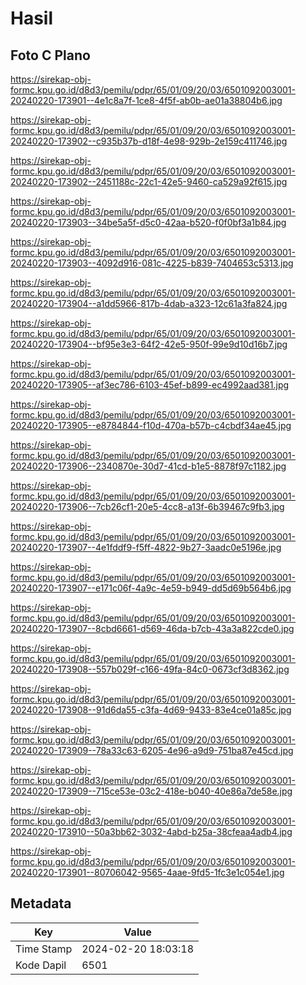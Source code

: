 # Hasil

## Foto C Plano

https://sirekap-obj-formc.kpu.go.id/d8d3/pemilu/pdpr/65/01/09/20/03/6501092003001-20240220-173901--4e1c8a7f-1ce8-4f5f-ab0b-ae01a38804b6.jpg

https://sirekap-obj-formc.kpu.go.id/d8d3/pemilu/pdpr/65/01/09/20/03/6501092003001-20240220-173902--c935b37b-d18f-4e98-929b-2e159c411746.jpg

https://sirekap-obj-formc.kpu.go.id/d8d3/pemilu/pdpr/65/01/09/20/03/6501092003001-20240220-173902--2451188c-22c1-42e5-9460-ca529a92f615.jpg

https://sirekap-obj-formc.kpu.go.id/d8d3/pemilu/pdpr/65/01/09/20/03/6501092003001-20240220-173903--34be5a5f-d5c0-42aa-b520-f0f0bf3a1b84.jpg

https://sirekap-obj-formc.kpu.go.id/d8d3/pemilu/pdpr/65/01/09/20/03/6501092003001-20240220-173903--4092d916-081c-4225-b839-7404653c5313.jpg

https://sirekap-obj-formc.kpu.go.id/d8d3/pemilu/pdpr/65/01/09/20/03/6501092003001-20240220-173904--a1dd5966-817b-4dab-a323-12c61a3fa824.jpg

https://sirekap-obj-formc.kpu.go.id/d8d3/pemilu/pdpr/65/01/09/20/03/6501092003001-20240220-173904--bf95e3e3-64f2-42e5-950f-99e9d10d16b7.jpg

https://sirekap-obj-formc.kpu.go.id/d8d3/pemilu/pdpr/65/01/09/20/03/6501092003001-20240220-173905--af3ec786-6103-45ef-b899-ec4992aad381.jpg

https://sirekap-obj-formc.kpu.go.id/d8d3/pemilu/pdpr/65/01/09/20/03/6501092003001-20240220-173905--e8784844-f10d-470a-b57b-c4cbdf34ae45.jpg

https://sirekap-obj-formc.kpu.go.id/d8d3/pemilu/pdpr/65/01/09/20/03/6501092003001-20240220-173906--2340870e-30d7-41cd-b1e5-8878f97c1182.jpg

https://sirekap-obj-formc.kpu.go.id/d8d3/pemilu/pdpr/65/01/09/20/03/6501092003001-20240220-173906--7cb26cf1-20e5-4cc8-a13f-6b39467c9fb3.jpg

https://sirekap-obj-formc.kpu.go.id/d8d3/pemilu/pdpr/65/01/09/20/03/6501092003001-20240220-173907--4e1fddf9-f5ff-4822-9b27-3aadc0e5196e.jpg

https://sirekap-obj-formc.kpu.go.id/d8d3/pemilu/pdpr/65/01/09/20/03/6501092003001-20240220-173907--e171c06f-4a9c-4e59-b949-dd5d69b564b6.jpg

https://sirekap-obj-formc.kpu.go.id/d8d3/pemilu/pdpr/65/01/09/20/03/6501092003001-20240220-173907--8cbd6661-d569-46da-b7cb-43a3a822cde0.jpg

https://sirekap-obj-formc.kpu.go.id/d8d3/pemilu/pdpr/65/01/09/20/03/6501092003001-20240220-173908--557b029f-c166-49fa-84c0-0673cf3d8362.jpg

https://sirekap-obj-formc.kpu.go.id/d8d3/pemilu/pdpr/65/01/09/20/03/6501092003001-20240220-173908--91d6da55-c3fa-4d69-9433-83e4ce01a85c.jpg

https://sirekap-obj-formc.kpu.go.id/d8d3/pemilu/pdpr/65/01/09/20/03/6501092003001-20240220-173909--78a33c63-6205-4e96-a9d9-751ba87e45cd.jpg

https://sirekap-obj-formc.kpu.go.id/d8d3/pemilu/pdpr/65/01/09/20/03/6501092003001-20240220-173909--715ce53e-03c2-418e-b040-40e86a7de58e.jpg

https://sirekap-obj-formc.kpu.go.id/d8d3/pemilu/pdpr/65/01/09/20/03/6501092003001-20240220-173910--50a3bb62-3032-4abd-b25a-38cfeaa4adb4.jpg

https://sirekap-obj-formc.kpu.go.id/d8d3/pemilu/pdpr/65/01/09/20/03/6501092003001-20240220-173901--80706042-9565-4aae-9fd5-1fc3e1c054e1.jpg


## Metadata

| Key        | Value               |
| ---------- | ------------------- |
| Time Stamp | 2024-02-20 18:03:18 |
| Kode Dapil | 6501                |



